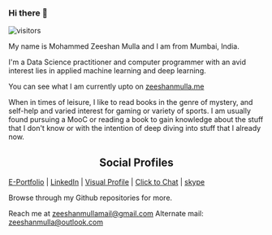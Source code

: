 ### Hi there 👋

![visitors](https://visitor-badge.laobi.icu/badge?page_id=mullazeeshan.mullazeeshan&title=profile%20views)

My name is Mohammed Zeeshan Mulla and I am from Mumbai, India.

I'm a Data Science practitioner and computer programmer with an avid interest lies in applied machine learning and deep learning.

You can see what I am currently upto on [zeeshanmulla.me](http://www.zeeshanmulla.me/)

When in times of leisure, I like to read books in the genre of mystery, and self-help and varied interest for gaming or variety of sports. I am usually found pursuing a MooC or reading a book to gain knowledge about the stuff that I don't know or with the intention of deep diving into stuff that I already now.

<h2 style="text-align:center">Social Profiles</h2>

[E-Portfolio](https://mullazeeshan.github.io) | [LinkedIn](https://www.linkedin.com/in/zeeshanmulla) | [Visual Profile](https://sourcerer.io/mullazeeshan) | [Click to Chat](https://wa.link/sz7808) | [skype](zeeshanmulla_1)


Browse through my Github repositories for more.

 
 Reach me at [zeeshanmullamail@gmail.com](zeeshanmullamail@gmail.com)
 Alternate mail: [zeeshanmulla@outlook.com](zeeshanmulla@outlook.com)
 
 
 
<!--
**mullazeeshan/mullazeeshan** is a ✨ _special_ ✨ repository because its `README.md` (this file) appears on your GitHub profile.

Here are some ideas to get you started:

- 🔭 I’m currently working on ...
- 🌱 I’m currently learning ...
- 👯 I’m looking to collaborate on ...
- 🤔 I’m looking for help with ...
- 💬 Ask me about ...
- 📫 How to reach me: ...
- 😄 Pronouns: ...
- ⚡ Fun fact: ...
-->
